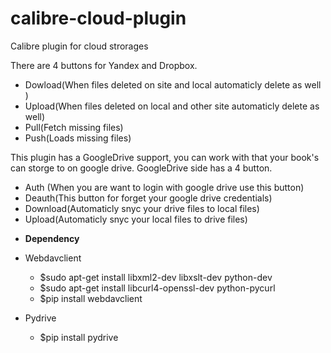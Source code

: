 # calibre-cloud-plugin
Calibre plugin for cloud strorages

There are 4 buttons for Yandex and Dropbox.

* Dowload(When files deleted on site and local automaticly delete as well )
* Upload(When files deleted on local and other site automaticly delete as well) 
* Pull(Fetch missing files) 
* Push(Loads missing files)

This plugin has a GoogleDrive support, you can work with that your book's can storge to on google drive. GoogleDrive side has a 4 button. 

* Auth (When you are want to login with google drive use this button) 
* Deauth(This button for forget your google drive credentials) 
* Download(Automaticly snyc your drive files to local files) 
* Upload(Automaticly snyc your local files to drive files)

- **Dependency**

* Webdavclient

   - $sudo apt-get install libxml2-dev libxslt-dev python-dev 
   - $sudo apt-get install libcurl4-openssl-dev python-pycurl 
   - $pip install webdavclient

* Pydrive 
   - $pip install pydrive
